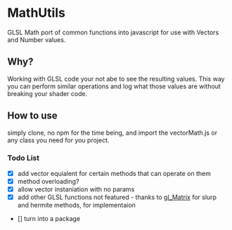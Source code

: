 # MathUtils

GLSL Math port of common functions into javascript for use with Vectors and Number values.

## Why?

Working with GLSL code your not abe to see the resulting values. This way you can perform similar operations and log what those values are without breaking your shader code.

## How to use

simply clone, no npm for the time being, and import the vectorMath.js or any class you need for you project.

### Todo List

- [X] add vector equialent for certain methods that can operate on them
- [X] method overloading?
- [x] allow vector instaniation with no params
- [X] add other GLSL functions not featured - thanks to [gl_Matrix](https://github.com/toji/gl-matrix/) for slurp and hermite methods, for implementaion 
- [] turn into a package
